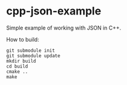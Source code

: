 # cpp-json-example

Simple example of working with JSON in C++.

How to build:

```
git submodule init
git submodule update
mkdir build
cd build
cmake ..
make
```
